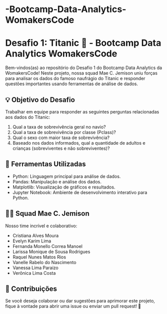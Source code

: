 # -Bootcamp-Data-Analytics-WomakersCode
# Desafio 1: Titanic 🚢 - Bootcamp Data Analytics WomakersCode
Bem-vindos(as) ao repositório do Desafio 1 do Bootcamp Data Analytics da WomakersCode! Neste projeto, nossa squad Mae C. Jemison uniu forças para analisar os dados do famoso naufrágio do Titanic e responder questões importantes usando ferramentas de análise de dados.

## 💡 Objetivo do Desafio
Trabalhar em equipe para responder as seguintes perguntas relacionadas aos dados do Titanic:

1. Qual a taxa de sobrevivência geral no navio?
2. Qual a taxa de sobrevivência por classe (Pclass)? 
3. Qual o sexo com maior taxa de sobrevivência? 
4. Baseado nos dados informados, qual a quantidade de adultos e crianças (sobreviventes e não sobreviventes)?

## 🧰 Ferramentas Utilizadas
- Python: Linguagem principal para análise de dados.  
- Pandas: Manipulação e análise dos dados.  
- Matplotlib: Visualização de gráficos e resultados.  
- Jupyter Notebook: Ambiente de desenvolvimento interativo para Python.

## 👩‍💻 Squad Mae C. Jemison
Nosso time incrível e colaborativo:  
- Cristiana Alves Moura 
- Evelyn Karim Lima 
- Fernanda Monello Correa Manoel
- Larissa Monique de Sousa Rodrigues 
- Raquel Nunes Matos Rios 
- Vanelle Rabelo do Nascimento
- Vanessa Lima Paraizo
- Verônica Lima Costa

## 🤝 Contribuições
Se você deseja colaborar ou dar sugestões para aprimorar este projeto, fique à vontade para abrir uma issue ou enviar um pull request! 💜
